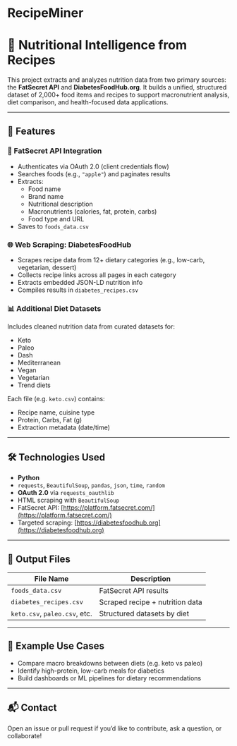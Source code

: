 # RecipeMiner

# 🥗 Nutritional Intelligence from Recipes

This project extracts and analyzes nutrition data from two primary sources: the **FatSecret API** and **DiabetesFoodHub.org**. It builds a unified, structured dataset of 2,000+ food items and recipes to support macronutrient analysis, diet comparison, and health-focused data applications.

---

## 📌 Features

### 🔐 FatSecret API Integration
- Authenticates via OAuth 2.0 (client credentials flow)
- Searches foods (e.g., `"apple"`) and paginates results
- Extracts:  
  - Food name  
  - Brand name  
  - Nutritional description  
  - Macronutrients (calories, fat, protein, carbs)  
  - Food type and URL  
- Saves to `foods_data.csv`

### 🌐 Web Scraping: DiabetesFoodHub
- Scrapes recipe data from 12+ dietary categories (e.g., low-carb, vegetarian, dessert)
- Collects recipe links across all pages in each category
- Extracts embedded JSON-LD nutrition info
- Compiles results in `diabetes_recipes.csv`

### 📊 Additional Diet Datasets
Includes cleaned nutrition data from curated datasets for:
- Keto
- Paleo
- Dash
- Mediterranean
- Vegan
- Vegetarian
- Trend diets

Each file (e.g. `keto.csv`) contains:
- Recipe name, cuisine type
- Protein, Carbs, Fat (g)
- Extraction metadata (date/time)

---

## 🛠 Technologies Used
- **Python**
- `requests`, `BeautifulSoup`, `pandas`, `json`, `time`, `random`
- **OAuth 2.0** via `requests_oauthlib`
- HTML scraping with `BeautifulSoup`
- FatSecret API: [https://platform.fatsecret.com/](https://platform.fatsecret.com/)
- Targeted scraping: [https://diabetesfoodhub.org](https://diabetesfoodhub.org)

---

## 📁 Output Files
| File Name            | Description                                 |
|----------------------|---------------------------------------------|
| `foods_data.csv`     | FatSecret API results                       |
| `diabetes_recipes.csv` | Scraped recipe + nutrition data          |
| `keto.csv`, `paleo.csv`, etc. | Structured datasets by diet       |

---

## 📌 Example Use Cases
- Compare macro breakdowns between diets (e.g. keto vs paleo)
- Identify high-protein, low-carb meals for diabetics
- Build dashboards or ML pipelines for dietary recommendations

---

## 📬 Contact
Open an issue or pull request if you’d like to contribute, ask a question, or collaborate!
